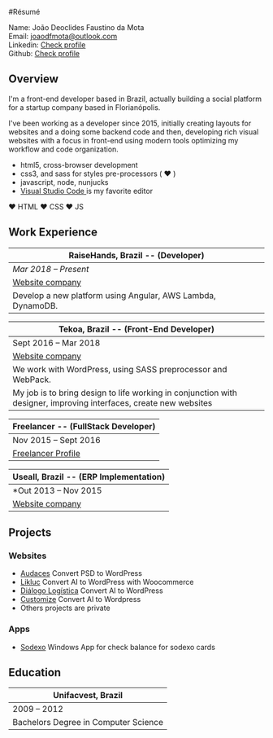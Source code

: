 #Résumé

Name: João Deoclides Faustino da Mota <br />
Email: [joaodfmota@outlook.com](mailto:joaodfmota@outlook.com) <br />
Linkedin: [ Check profile ](https://www.linkedin.com/in/joaodfmota/) <br />
Github: [ Check profile ](http://www.github.com/joaodfmota)

## Overview

I'm a front-end developer based in Brazil, actually building a social platform for a startup company based in Florianópolis.

I've been working as a developer since 2015, initially creating layouts for websites and a doing some backend code and then, developing rich visual websites with a focus in front-end using modern tools optimizing my workflow and code organization.

- html5, cross-browser development
- css3, and sass for styles pre-processors ( ♥ )
- javascript, node, nunjucks
- [ Visual Studio Code ](https://github.com/Microsoft/vscode) is my favorite editor

♥ HTML
♥ CSS
♥ JS

## Work Experience

| RaiseHands, Brazil -- (Developer) |
| --- |
| *Mar 2018 – Present* |
| [Website company](https://raisehands.co) |
| Develop a new platform using Angular, AWS Lambda, DynamoDB. |

| Tekoa, Brazil -- (Front-End Developer) |
| --- |
| Sept 2016 – Mar 2018 |
| [Website company](http://www.tekoa.com.br) |
| We work with WordPress, using SASS preprocessor and WebPack. |
| My job is to bring design to life working in conjunction with designer, improving interfaces, create new websites |

| Freelancer -- (FullStack Developer) |
| --- |
| Nov 2015 – Sept 2016 |
| [Freelancer Profile](https://www.freelancer.com/u/joaodfmota.html) |

| Useall, Brazil -- (ERP Implementation) |
| --- |
| *Out 2013 – Nov 2015 |
| [Website company](http://www.useall.com.br) |

## Projects
### Websites
- [Audaces](http://www.audaces.com) Convert PSD to WordPress
- [Likluc](http://likluc.com.br) Convert AI to WordPress with Woocommerce
- [Diálogo Logística](http://dialogologistica.com.br) Convert AI to WordPress
- [Customize](http://customize.life/) Convert AI to Wordpress
- Others projects are private

### Apps
- [Sodexo](https://www.microsoft.com/pt-br/store/p/sodexo/9pgd5p7qw9xv) Windows App for check balance for sodexo cards

## Education

| Unifacvest, Brazil|
| --- |
| 2009 – 2012 |
| Bachelors Degree in Computer Science |